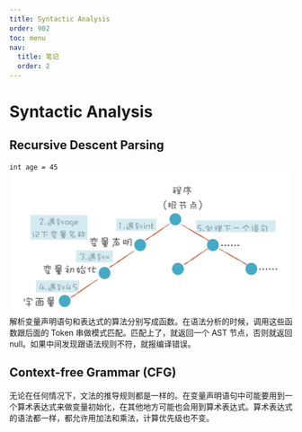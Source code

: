 ```yaml
---
title: Syntactic Analysis
order: 902
toc: menu
nav:
  title: 笔记
  order: 2
---
```


# Syntactic Analysis

## Recursive Descent Parsing

`int age = 45`
![](./2syntactic-analysis/1.png)
解析变量声明语句和表达式的算法分别写成函数。在语法分析的时候，调用这些函数跟后面的 Token 串做模式匹配。匹配上了，就返回一个 AST 节点，否则就返回 null。如果中间发现跟语法规则不符，就报编译错误。

## Context-free Grammar (CFG)

无论在任何情况下，文法的推导规则都是一样的。在变量声明语句中可能要用到一个算术表达式来做变量初始化，在其他地方可能也会用到算术表达式。算术表达式的语法都一样，都允许用加法和乘法，计算优先级也不变。
